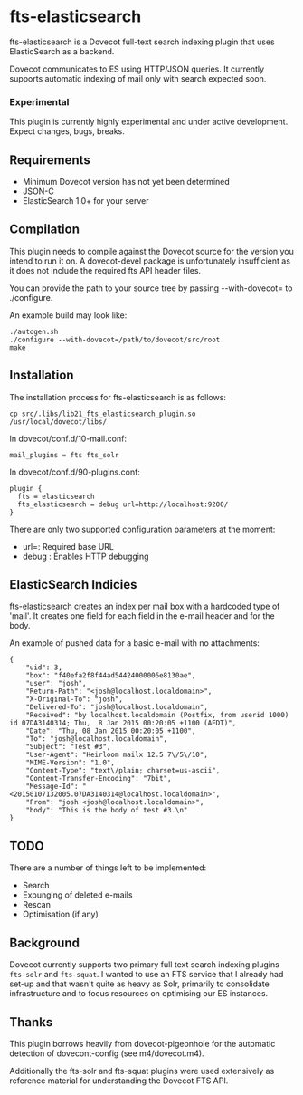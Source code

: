 # fts-elasticsearch
fts-elasticsearch is a Dovecot full-text search indexing plugin that uses ElasticSearch as a backend.

Dovecot communicates to ES using HTTP/JSON queries. It currently supports automatic indexing of mail only with search expected soon.

### Experimental
This plugin is currently highly experimental and under active development. Expect changes, bugs, breaks.

## Requirements
* Minimum Dovecot version has not yet been determined
* JSON-C
* ElasticSearch 1.0+ for your server

## Compilation
This plugin needs to compile against the Dovecot source for the version you intend to run it on. A dovecot-devel package is unfortunately insufficient as it does not include the required fts API header files. 

You can provide the path to your source tree by passing --with-dovecot= to ./configure.

An example build may look like:

	./autogen.sh
    ./configure --with-dovecot=/path/to/dovecot/src/root
    make

## Installation
The installation process for fts-elasticsearch is as follows:
	
	cp src/.libs/lib21_fts_elasticsearch_plugin.so /usr/local/dovecot/libs/

In dovecot/conf.d/10-mail.conf:

	mail_plugins = fts fts_solr

In dovecot/conf.d/90-plugins.conf:

	plugin {
	  fts = elasticsearch
	  fts_elasticsearch = debug url=http://localhost:9200/
	}

There are only two supported configuration parameters at the moment:
* url=<elasticsearch url>: Required base URL
* debug : Enables HTTP debugging

## ElasticSearch Indicies
fts-elasticsearch creates an index per mail box with a hardcoded type of 'mail'. It creates one field for each field in the e-mail header and for the body.

An example of pushed data for a basic e-mail with no attachments:

	{
		"uid": 3,
		"box": "f40efa2f8f44ad54424000006e8130ae",
		"user": "josh",
		"Return-Path": "<josh@localhost.localdomain>",
		"X-Original-To": "josh",
		"Delivered-To": "josh@localhost.localdomain",
		"Received": "by localhost.localdomain (Postfix, from userid 1000) id 07DA3140314; Thu,  8 Jan 2015 00:20:05 +1100 (AEDT)",
		"Date": "Thu, 08 Jan 2015 00:20:05 +1100",
		"To": "josh@localhost.localdomain",
		"Subject": "Test #3",
		"User-Agent": "Heirloom mailx 12.5 7\/5\/10",
		"MIME-Version": "1.0",
		"Content-Type": "text\/plain; charset=us-ascii",
		"Content-Transfer-Encoding": "7bit",
		"Message-Id": "<20150107132005.07DA3140314@localhost.localdomain>",
		"From": "josh <josh@localhost.localdomain>",
		"body": "This is the body of test #3.\n"
	}

## TODO
There are a number of things left to be implemented:
* Search
* Expunging of deleted e-mails
* Rescan
* Optimisation (if any)

## Background
Dovecot currently supports two primary full text search indexing plugins `fts-solr` and `fts-squat`. I wanted to use an FTS service that I already had set-up and that wasn't quite as heavy as Solr, primarily to consolidate infrastructure and to focus resources on optimising our ES instances.

## Thanks
This plugin borrows heavily from dovecot-pigeonhole for the automatic detection of dovecont-config (see m4/dovecot.m4).

Additionally the fts-solr and fts-squat plugins were used extensively as reference material for understanding the Dovecot FTS API.